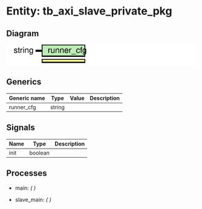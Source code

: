 # Entity: tb_axi_slave_private_pkg
## Diagram
![Diagram](tb_axi_slave_private_pkg.svg "Diagram")
## Generics
| Generic name | Type   | Value | Description |
| ------------ | ------ | ----- | ----------- |
| runner_cfg   | string |       |             |
## Signals
| Name | Type    | Description |
| ---- | ------- | ----------- |
| init | boolean |             |
## Processes
- main: _(  )_

- slave_main: _(  )_

